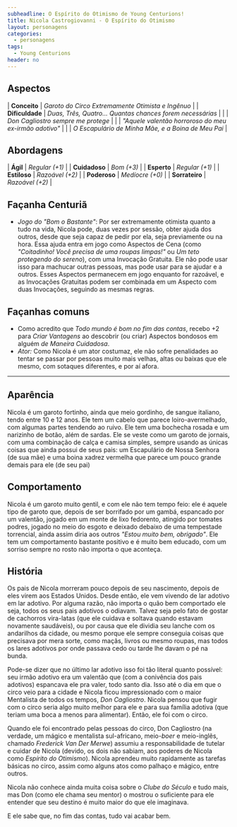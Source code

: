 ```yaml
---
subheadline: O Espírito do Otimismo de Young Centurions!
title: Nicola Castrogiovanni - O Espírito do Otimismo
layout: personagens
categories:
  - personagens
tags:
  - Young Centurions
header: no
---
```


## Aspectos

| __Conceito__     | _Garoto do Circo Extremamente Otimista e Ingênuo_           |
| __Dificuldade__  | _Duas, Três, Quatro... Quantas chances forem necessárias_   |
|                  | _Don Cagliostro sempre me protege_                          |
|                  | _"Aquele valentão horroroso do meu ex-irmão adotivo"_       |
|                  | _O Escapulário de Minha Mãe, e a Boina de Meu Pai_          |

## Abordagens

| __Ágil__        | _Regular (+1)_  |
| __Cuidadoso__   | _Bom (+3)_      |
| __Esperto__     | _Regular (+1)_  |
| __Estiloso__    | _Razoável (+2)_ |
| __Poderoso__    | _Medíocre (+0)_ |
| __Sorrateiro__  | _Razoável (+2)_ |

## Façanha Centuriã

+ _Jogo do "Bom o Bastante"_: Por ser extremamente otimista quanto a tudo na vida, Nicola pode, duas vezes por sessão, obter ajuda dos outros, desde que seja capaz de pedir por ela, seja previamente ou na hora. Essa ajuda entra em jogo como Aspectos de Cena (como _"Coitadinho! Você precisa de uma roupas limpas!"_ ou _Um teto protegendo do sereno_), com uma Invocação Gratuita. Ele não pode usar isso para machucar outras pessoas, mas pode usar para se ajudar e a outros. Esses Aspectos permanecem em jogo enquanto for razoável, e as Invocações Gratuitas podem ser combinada em um Aspecto com duas Invocações, seguindo as mesmas regras.

## Façanhas comuns

+ Como acredito que _Todo mundo é bom no fim das contas_, recebo +2 para _Criar Vantagens_ ao descobrir (ou criar) Aspectos bondosos em alguém _de Maneira Cuidadosa_.
+ _Ator:_ Como Nicola é um ator costumaz, ele não sofre penalidades ao tentar se passar por pessoas muito mais velhas, altas ou baixas que ele mesmo, com sotaques diferentes, e por aí afora.

---

## Aparência

Nicola é um garoto fortinho, ainda que meio gordinho, de sangue italiano, tendo entre 10 e 12 anos. Ele tem um cabelo que parece loiro-avermelhado, com algumas partes tendendo ao ruivo. Ele tem uma bochecha rosada e um narizinho de botão, além de sardas. Ele se veste como um garoto de jornais, com uma combinação de calça e camisa simples, sempre usando as únicas coisas que ainda possui de seus pais: um Escapulário de Nossa Senhora (de sua mãe) e uma boina xadrez vermelha que parece um pouco grande demais para ele (de seu pai)

## Comportamento

Nicola é um garoto muito gentil, e com ele não tem tempo feio: ele é aquele tipo de garoto que, depois de ser borrifado por um gambá, espancado por um valentão, jogado em um monte de lixo fedorento, atingido por tomates podres, jogado no meio do esgoto e deixado debaixo de uma tempestade torrencial, ainda assim diria aos outros _"Estou muito bem, obrigado"_. Ele tem um comportamento bastante positivo e é muito bem educado, com um sorriso sempre no rosto não importa o que aconteça.

## História

Os pais de Nicola morreram pouco depois de seu nascimento, depois de eles virem aos Estados Unidos. Desde então, ele vem vivendo de lar adotivo em lar adotivo. Por alguma razão, não importa o quão bem comportado ele seja, todos os seus pais adotivos o odiavam. Talvez seja pelo fato de gostar de cachorros vira-latas (que ele cuidava e soltava quando estavam novamente saudáveis), ou por causa que ele dividia seu lanche com os andarilhos da cidade, ou mesmo porque ele sempre conseguia coisas que precisava por mera sorte, como maçãs, livros ou mesmo roupas, mas todos os lares adotivos por onde passava cedo ou tarde lhe davam o pé na bunda.

Pode-se dizer que no último lar adotivo isso foi tão literal quanto possível: seu irmão adotivo era um valentão que (com a conivência dos pais adotivos) espancava ele pra valer, todo santo dia. Isso até o dia em que o circo veio para a cidade e Nicola ficou impressionado com o maior Mentalista de todos os tempos, _Don Cagliostro_. Nicola pensou que fugir com o circo seria algo muito melhor para ele e para sua família adotiva (que teriam uma boca a menos para alimentar). Então, ele foi com o circo.

Quando ele foi encontrado pelas pessoas do circo, Don Cagliostro (na verdade, um mágico e mentalista sul-africano, meio-_boer_ e meio-inglẽs, chamado _Frederick Van Der Merwe_) assumiu a responsabilidade de tutelar e cuidar de Nicola (devido, os dois não sabiam, aos poderes de Nicola como _Espírito do Otimismo_). Nicola aprendeu muito rapidamente as tarefas básicas no circo, assim como alguns atos como palhaço e mágico, entre outros.

Nicola não conhece ainda muita coisa sobre o _Clube do Século_ e tudo mais, mas Don (como ele chama seu mentor) o mostrou o suficiente para ele entender que seu destino é muito maior do que ele imaginava.

E ele sabe que, no fim das contas, tudo vai acabar bem.

